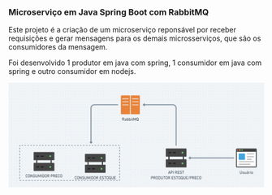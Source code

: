 ### Microserviço em Java Spring Boot com RabbitMQ

Este projeto é a criação de um microserviço reponsável por receber requisições e gerar mensagens para os demais microsserviços, que são os consumidores da mensagem.

Foi desenvolvido 1 produtor em java com spring, 1 consumidor em java com spring e outro consumidor em nodejs.

![Projeto](.github/img/outlook.png)

